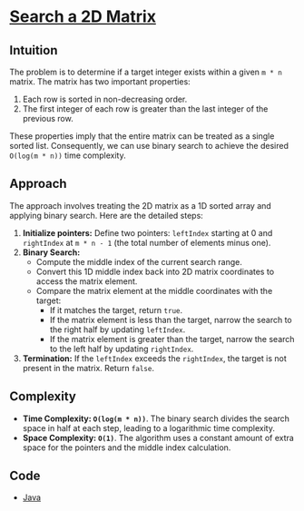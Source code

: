 # [Search a 2D Matrix](https://leetcode.com/problems/search-a-2d-matrix/description/)

## Intuition

The problem is to determine if a target integer exists within a given `m * n` matrix. The matrix has two important
properties:

1. Each row is sorted in non-decreasing order.
2. The first integer of each row is greater than the last integer of the previous row.

These properties imply that the entire matrix can be treated as a single sorted list. Consequently, we can use binary
search to achieve the desired `O(log(m * n))` time complexity.

## Approach

The approach involves treating the 2D matrix as a 1D sorted array and applying binary search. Here are the detailed
steps:

1. **Initialize pointers:** Define two pointers: `leftIndex` starting at 0 and `rightIndex` at `m * n - 1` (the total
   number of elements minus one).
2. **Binary Search:**
    - Compute the middle index of the current search range.
    - Convert this 1D middle index back into 2D matrix coordinates to access the matrix element.
    - Compare the matrix element at the middle coordinates with the target:
        - If it matches the target, return `true`.
        - If the matrix element is less than the target, narrow the search to the right half by updating `leftIndex`.
        - If the matrix element is greater than the target, narrow the search to the left half by updating `rightIndex`.
3. **Termination:** If the `leftIndex` exceeds the `rightIndex`, the target is not present in the matrix. Return
   `false`.

## Complexity

- **Time Complexity: `O(log(m * n))`**. The binary search divides the search space in half at each step, leading to a
  logarithmic time complexity.
- **Space Complexity: `O(1)`**. The algorithm uses a constant amount of extra space for the pointers and the middle
  index calculation.

## Code

- [Java](../src/main/java/io/dksifoua/leetcode/searcha2dmatrix/Solution.java)